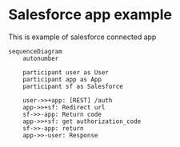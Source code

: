 # Salesforce app example

This is example of salesforce connected app

```mermaid
sequenceDiagram
    autonumber

    participant user as User
    participant app as App
    participant sf as Salesforce

    user->>+app: [REST] /auth
    app->>+sf: Redirect url
    sf->>-app: Return code
    app->>+sf: get authorization_code
    sf->>-app: return
    app->>-user: Response
```
